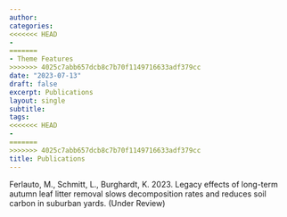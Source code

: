 ```yaml
---
author: 
categories:
<<<<<<< HEAD
-
=======
- Theme Features
>>>>>>> 4025c7abb657dcb8c7b70f1149716633adf379cc
date: "2023-07-13"
draft: false
excerpt: Publications
layout: single
subtitle: 
tags:
<<<<<<< HEAD
-
=======
>>>>>>> 4025c7abb657dcb8c7b70f1149716633adf379cc
title: Publications
---
```



Ferlauto, M., Schmitt, L.,  Burghardt, K. 2023. Legacy effects of long-term autumn leaf litter removal slows decomposition rates and reduces soil carbon in suburban yards. (Under Review)
